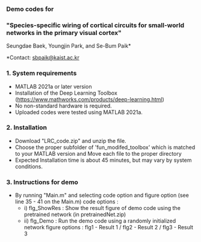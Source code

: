 ### Demo codes for
### "Species-specific wiring of cortical circuits for small-world networks in the primary visual cortex" </br>

Seungdae Baek, Youngjin Park, and Se-Bum Paik*

*Contact: sbpaik@kaist.ac.kr

### 1. System requirements
- MATLAB 2021a or later version
- Installation of the Deep Learning Toolbox (https://www.mathworks.com/products/deep-learning.html)
- No non-standard hardware is required.
- Uploaded codes were tested using MATLAB 2021a.

### 2. Installation
- Download "LRC_code.zip" and unzip the file.
- Choose the proper subfolder of 'fun_modifed_toolbox' which is matched to your MATLAB version and
  Move each file to the proper directory
- Expected Installation time is about 45 minutes, but may vary by system conditions.
 
### 3. Instructions for demo
- By running "Main.m" and selecting code option and figure option (see line 35 - 41 on the Main.m)
  code options :
  - i) flg_ShowRes : Show the result figure of demo code using the pretrained network (in pretrainedNet.zip)
  - ii) flg_Demo : Run the demo code using a randomly initialized network 
      figure options : flg1 - Result 1 / flg2 - Result 2 / flg3 - Result 3 
